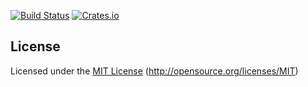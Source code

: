 [![Build Status](https://travis-ci.org/terahxluna/bifrost.svg)](https://travis-ci.org/terahxluna/bifrost)
[![Crates.io](https://img.shields.io/crates/v/bifrost.svg)](https://crates.io/crates/bifrost)


## License

Licensed under the [MIT License](LICENSE.txt) (http://opensource.org/licenses/MIT)
